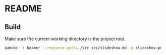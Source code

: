 # README

## Build
Make sure the current working directory is the project root.


``` bash
pandoc -t beamer --resource-path=./src src/slideshow.md -o slideshow.pdf
```
